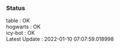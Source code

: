 ### Status


table : OK  
hogwarts : OK  
icy-bot : OK  
Latest Update : 2022-01-10 07:07:59.018998
